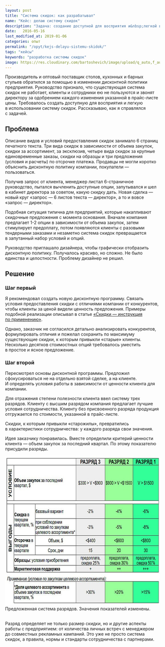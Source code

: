 ```yaml
---
layout: post
title: "Система скидок: как разрабатывал"
name: "Кейс: делаю систему скидок"
description: "Задача: создание доступной для восприятия и&nbsp;легкой в&nbsp;использовании системы скидок. Дано: десятки стоимостных опций. Как решал&nbsp;— в&nbsp;статье."
date:   2016-05-16
last_modified_at: 2019-01-06
categories: опыт
permalink: "/opyt/kejs-delayu-sistemu-skidok/"
tags: "кейсы"
keywords: "разработка системы скидок"
image: https://res.cloudinary.com/bartoshevich/image/upload/q_auto,f_auto/v1546021416/tizers/tizer-21.jpg
---
```


<p>Производитель и&nbsp;оптовый поставщик столов, кухонных и&nbsp;барных стульев обратился за&nbsp;помощью в&nbsp;изменении дисконтной политики предприятия. Руководство признало, что существующая система скидок не&nbsp;работает, клиенты и&nbsp;сотрудники ею&nbsp;не&nbsp;пользуются и&nbsp;звонят директору за&nbsp;одобрением каждого изменения указанной в&nbsp;прайс-листе цены. Требовалось создать доступную для восприятия и&nbsp;легкую в&nbsp;использовании систему скидок. Рассказываю, как я&nbsp;справлялся с&nbsp;задачей.</p>
<h2>Проблема</h2>
<p>Описание видов и&nbsp;условий предоставления скидок занимало 6&nbsp;страниц печатного текста. Три вида скидок в&nbsp;зависимости от&nbsp;объема закупок, скидки за&nbsp;ассортимент, за&nbsp;эксклюзив, четыре вида скидок за&nbsp;крупные единовременные заказы, скидки на&nbsp;образцы и&nbsp;три предложения (условия и&nbsp;расчеты) по&nbsp;отсрочке платежа. Продавцы не&nbsp;могли коротко объяснить дисконтную политику компании, покупатели&nbsp;— пользоваться.</p>
<p>Получив запрос от&nbsp;клиента, менеджер листал <span class="noperenos">6-страничное</span> руководство, пытался вычленить доступные опции, запутывался и&nbsp;шел в&nbsp;кабинет директора за&nbsp;советом, какую скидку дать. Новая сделка&nbsp;— новый круг «запрос&nbsp;— 6&nbsp;листов текста&nbsp;— директор», а&nbsp;то&nbsp;и&nbsp;вовсе «запрос&nbsp;— директор».</p>
<p>Подобная ситуация типична для предприятий, которые накапливают скидочные предложения с&nbsp;момента основания. Вначале компания предлагает <span class="noperenos">1-2</span> опции в&nbsp;зависимости от&nbsp;объема закупок, затем стимулирует предоплату, потом появляются клиенты с&nbsp;разовыми тендерными заказами и&nbsp;незаметно система скидок превращается в&nbsp;запутанный набор условий и&nbsp;опций.</p>
<p>Руководство приглашало дизайнера, чтобы графически отобразить дисконтную политику. Получалось красиво, но&nbsp;сложно. Не&nbsp;было единства и&nbsp;целостности. Проблему дизайнер не&nbsp;решил.</p>
<h2>Решение</h2>
<h3>Шаг первый</h3>
<p> Я&nbsp;рекомендовал создать новую дисконтную программу. Связать условия предоставления скидки с&nbsp;отличиями компании от&nbsp;конкурентов, чтобы клиенты за&nbsp;ценой видели ценность предложения. Примеры подобной реализации описывал в&nbsp;статье <a href="/instrukcii/skidki-instrukciya-po-primeneniyu/">«Скидки&nbsp;— инструкция по&nbsp;применению»</a>.
</p>
<p>Однако, заказчик не&nbsp;согласился детально анализировать конкурентов, формулировать отличия и&nbsp;пожелал сохранить по&nbsp;максимуму существующие скидки, к&nbsp;которым привыкли «старые» клиенты. Несколько десятков стоимостных опций требовалось уместить в&nbsp;простое и&nbsp;ясное предложение.</p>
<h3>Шаг второй</h3>
 Пересмотрел основы дисконтной программы. Предложил сфокусироваться не&nbsp;на&nbsp;отдельно взятой сделке, а&nbsp;на&nbsp;клиенте. И&nbsp;определять условия работы в&nbsp;зависимости от&nbsp;ценности клиента для компании.
</p>
<p>Для отражения степени полезности клиента ввел систему трех разрядов. Клиенту с&nbsp;высшим разрядом компания предлагает лучшие условия сотрудничества. Клиенту без присвоенного разряда продукция отгружается по&nbsp;стоимости, указанной в&nbsp;прайс-листе.</p>
<p>Скидки, к&nbsp;которым привыкли «старожилы», превратились в&nbsp;характеристики сотрудничества: у&nbsp;каждого разряда свои значения.</p>
<p>Идея заказчику понравилась. Вместе определили критерий ценности клиента&nbsp;— объем закупок за&nbsp;последний квартал. По&nbsp;этому показателю присудили разряды.</p>

<div class="wtf"><img src="/images/sav.jpg" alt="Система скидок." class="img-shadow" width="695" height="486" />Предложенная система разрядов. Значения показателей изменены.</div>

<br>
<p>Разряд определяет не&nbsp;только размер скидки, но&nbsp;и&nbsp;другие аспекты работы с&nbsp;предприятием: от&nbsp;количества личных встреч с&nbsp;менеджером до&nbsp;совместных рекламных кампаний. Это уже не&nbsp;просто система скидок, а&nbsp;правила, нормы и&nbsp;стандарты сотрудничества с&nbsp;партнерами.</p>
